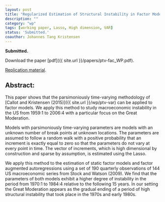 ```yaml
---
layout: post
title: "Regularized Estimation of Structural Instability in Factor Models: The US Macroeconomy and the Great Moderation."
description: ""
category: "wp"
tags: [working paper, Lasso, High dimension, VAR]
status: 'Submitted.'
coauthor: Johannes Tang Kristensen
---
```


**Submitted.**

Download the paper [pdf]({{ site.url }}/papers/ptv-fac_WP.pdf).

[Replication material](https://github.com/lcallot/ptv-fac).

## Abstract:

This paper shows that the parsimoniously time-varying methodology of [Callot and Kristensen (2015)]({{ site.url }}/wp/ptv-var) can be applied to factor models. We apply this method to study macroeconomic instability in the US from 1959:1 to 2006:4 with a particular focus on the Great Moderation. 

Models with parsimoniously time-varying parameters are models with an unknown number of break points at unknown locations. The parameters are assumed to follow a random walk with a positive probability that an increment is exactly equal to zero so that the parameters do not vary at every point in time. The vector of increments, which is high dimensional by construction and sparse by assumption, is estimated using the Lasso. 

We apply this method to the estimation of static factor models and factor augmented autoregressions using a set of 190 quarterly observations of 144 US macroeconomic series from Stock and Watson (2009). We find that the parameters of both models exhibit a higher degree of instability in the period from 1970:1 to 1984:4 relative to the following 15 years. In our setting the Great Moderation appears as the gradual ending of a period of high structural instability that took place in the 1970s and early 1980s.    
